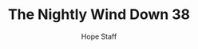 ---
image: /assets/img/nwd/38_nwd_john_8_12_nlt.png
title: The Nightly Wind Down 38
number: 38
categories:
  - The Nightly Wind Down
author: Hope Staff
notes: The Nightly Wind Down 38
embed: >-
  EMBED_GOES_HERE
transcript: >-
  SOME LINES OF TEXT START HERE
---